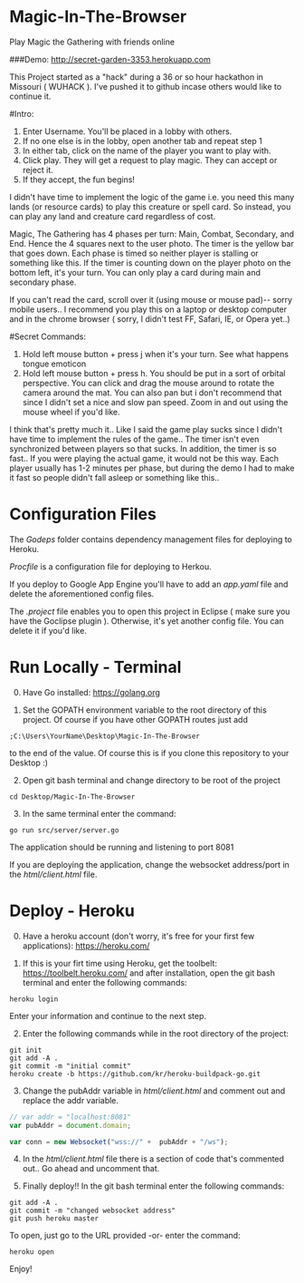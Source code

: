 # Magic-In-The-Browser
Play Magic the Gathering with friends online

###Demo: http://secret-garden-3353.herokuapp.com

This Project started as a "hack" during a 36 or so hour hackathon in Missouri ( WUHACK ).
I've pushed it to github incase others would like to continue it.

#Intro:
1. Enter Username. You'll be placed in a lobby with others.  
2. If no one else is in the lobby, open another tab and repeat step 1  
3. In either tab, click on the name of the player you want to play with.  
4. Click play. They will get a request to play magic. They can accept or reject it.  
5. If they accept, the fun begins!  

I didn't have time to implement the logic of the game i.e. you need this many lands (or resource cards) to play this creature or spell card. So instead, you can play any land and creature card regardless of cost.

Magic, The Gathering has 4 phases per turn: Main, Combat, Secondary, and End. Hence the 4 squares next to the user photo. The timer is the yellow bar that goes down. Each phase is timed so neither player is stalling or something like this. If the timer is counting down on the player photo on the bottom left, it's your turn. You can only play a card during main and secondary phase.

If you can't read the card, scroll over it (using mouse or mouse pad)-- sorry mobile users.. I recommend you play this on a laptop or desktop computer and in the chrome browser ( sorry, I didn't test FF, Safari, IE, or Opera yet..)

#Secret Commands: 
1. Hold left mouse button + press j when it's your turn. See what happens tongue emoticon  
2. Hold left mouse button + press h. You should be put in a sort of orbital perspective. You can click and drag the mouse around to rotate the camera around the mat. You can also pan but i don't recommend that since I didn't set a nice and slow pan speed. Zoom in and out using the mouse wheel if you'd like.

I think that's pretty much it.. Like I said the game play sucks since I didn't have time to implement the rules of the game.. The timer isn't even synchronized between players so that sucks. In addition, the timer is so fast.. If you were playing the actual game, it would not be this way. Each player usually has 1-2 minutes per phase, but during the demo I had to make it fast so people didn't fall asleep or something like this..

# Configuration Files

The *Godeps* folder contains dependency management files for deploying to Heroku.

*Procfile* is a configuration file for deploying to Herkou.

If you deploy to Google App Engine you'll have to add an *app.yaml* file and delete the aforementioned config files.

The *.project* file enables you to open this project in Eclipse ( make sure you have the Goclipse plugin ). Otherwise, it's yet another config file. You can delete it if you'd like.

# Run Locally - Terminal

0) Have Go installed: https://golang.org

1) Set the GOPATH environment variable to the root directory of this project. Of course if you have other GOPATH routes just add

```
;C:\Users\YourName\Desktop\Magic-In-The-Browser
```

to the end of the value. Of course this is if you clone this repository to your Desktop :)

2) Open git bash terminal and change directory to be root of the project

```
cd Desktop/Magic-In-The-Browser
```

3) In the same terminal enter the command:

```
go run src/server/server.go
```

The application should be running and listening to port 8081

If you are deploying the application, change the websocket address/port in the *html/client.html* file.

# Deploy - Heroku

0) Have a heroku account (don't worry, it's free for your first few applications): https://heroku.com/

1) If this is your firt time using Heroku, get the toolbelt: https://toolbelt.heroku.com/ and after installation, open the git bash terminal and enter the following commands:

```
heroku login
```

Enter your information and continue to the next step.

2) Enter the following commands while in the root directory of the project:

```
git init
git add -A .
git commit -m "initial commit"
heroku create -b https://github.com/kr/heroku-buildpack-go.git
```

3) Change the pubAddr variable in *html/client.html* and comment out and replace the addr variable.

```javascript
// var addr = "localhost:8081"
var pubAddr = document.domain;

var conn = new Websocket("wss://" +  pubAddr + "/ws");
```

4) In the *html/client.html* file there is a section of code that's commented out.. Go ahead and uncomment that.

5) Finally deploy!! In the git bash terminal enter the following commands:

```
git add -A .
git commit -m "changed websocket address"
git push heroku master
```

To open, just go to the URL provided -or- enter the command:
```
heroku open
```

Enjoy!
